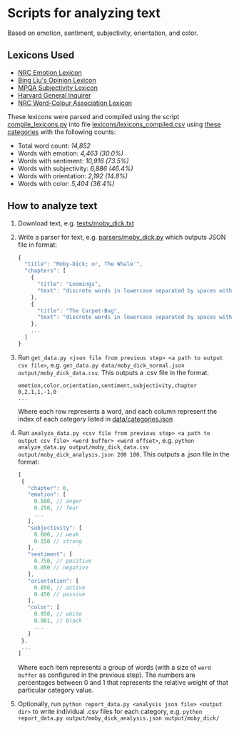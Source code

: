 # Scripts for analyzing text

Based on emotion, sentiment, subjectivity, orientation, and color.

## Lexicons Used

- [NRC Emotion Lexicon](http://www.saifmohammad.com/WebPages/lexicons.html)
- [Bing Liu's Opinion Lexicon](http://www.cs.uic.edu/~liub/FBS/sentiment-analysis.html#lexicon)
- [MPQA Subjectivity Lexicon](http://mpqa.cs.pitt.edu/lexicons/subj_lexicon/)
- [Harvard General Inquirer](http://www.wjh.harvard.edu/~inquirer/spreadsheet_guide.htm)
- [NRC Word-Colour Association Lexicon](http://www.saifmohammad.com/WebPages/lexicons.html)

These lexicons were parsed and compiled using the script [compile_lexicons.py](compile_lexicons.py) into file [lexicons/lexicons_compiled.csv](lexicons/lexicons_compiled.csv) using [these categories](data/categories.json) with the following counts:

- Total word count: _14,852_
- Words with emotion: _4,463 (30.0%)_
- Words with sentiment: _10,916 (73.5%)_
- Words with subjectivity: _6,886 (46.4%)_
- Words with orientation: _2,192 (14.8%)_
- Words with color: _5,404 (36.4%)_

## How to analyze text

1. Download text, e.g. [texts/moby_dick.txt](texts/moby_dick.txt)
2. Write a parser for text, e.g. [parsers/moby_dick.py](parsers/moby_dick.py) which outputs JSON file in format:

   ```javascript
   {
     "title": "Moby-Dick; or, The Whale'",
     "chapters": [
       {
         "title": "Loomings",
         "text": "discrete words in lowercase separated by spaces with punctuation removed"
       },
       {
         "title": "The Carpet-Bag",
         "text": "discrete words in lowercase separated by spaces with punctuation removed"
       },
       ...
     ]
   }
   ```

3. Run `get_data.py <json file from previous step> <a path to output csv file>`, e.g. `get_data.py data/moby_dick_normal.json output/moby_dick_data.csv`. This outputs a .csv file in the format:

   ```
   emotion,color,orientation,sentiment,subjectivity,chapter
   0,2,1,1,-1,0
   ...
   ```

   Where each row represents a word, and each column represent the index of each category listed in [data/categories.json](data/categories.json)

4. Run `analyze_data.py <csv file from previous step> <a path to output csv file> <word buffer> <word offset>`, e.g. `python analyze_data.py output/moby_dick_data.csv output/moby_dick_analysis.json 200 100`. This outputs a .json file in the format:

   ```javascript
   [
    {
      "chapter": 0,
      "emotion": [
        0.500, // anger
        0.250, // fear
        ...
      ],
      "subjectivity": [
        0.600, // weak
        0.150 // strong
      ],
      "sentiment": [
        0.750, // positive
        0.050 // negative
      ],
      "orientation": [
        0.850, // active
        0.450 // passive
      ],
      "color": [
        0.950, // white
        0.001, // black
        ...
      ]
    },
    ...
   ]
   ```

   Where each item represents a group of words (with a size of `word buffer` as configured in the previous step). The numbers are percentages between 0 and 1 that represents the relative weight of that particular category value.

5. Optionally, run `python report_data.py <analysis json file> <output dir>` to write individual .csv files for each category, e.g. `python report_data.py output/moby_dick_analysis.json output/moby_dick/`
